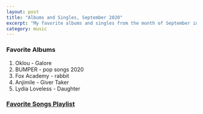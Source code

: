 ```yaml
---
layout: post
title: "Albums and Singles, September 2020"
excerpt: "My favorite albums and singles from the month of September in the 2020th year. "
category: music
---
```


### Favorite Albums
1. Oklou - Galore
2. BUMPER	- pop songs 2020
3. Fox Academy - rabbit
4. Anjimile	- Giver Taker
5. Lydia Loveless - Daughter

### <a href="https://open.spotify.com/playlist/77sjRu1esTmUepS1tZuo3S" target="_blank" rel="noopener">Favorite Songs Playlist</a>